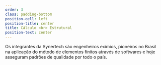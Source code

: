 ```yaml
---
order: 3
class: padding-bottom
position-cell: left
position-title: center
title: Cálculo <br> Estrutural
position-text: center
---
```


Os integrantes da Synertech são engenheiros exímios, pioneiros no Brasil na aplicação do método de elementos finitos através de softwares e hoje asseguram padrões de qualidade por todo o país.